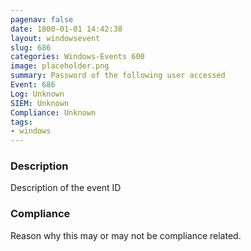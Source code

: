 ```yaml
---
pagenav: false
date: 1800-01-01 14:42:38
layout: windowsevent
slug: 686
categories: Windows-Events 600
image: placeholder.png
summary: Password of the following user accessed
Event: 686
Log: Unknown
SIEM: Unknown
Compliance: Unknown
tags:
- windows
---
```


### Description

Description of the event ID

### Compliance

Reason why this may or may not be compliance related.
